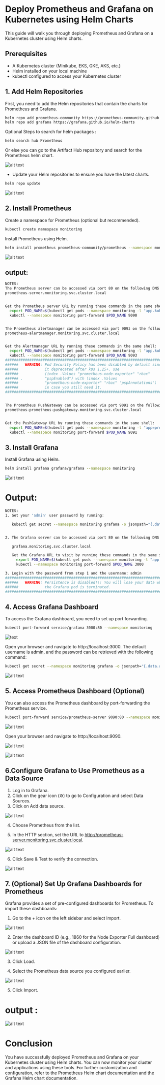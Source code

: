 # Deploy Prometheus and Grafana on Kubernetes using Helm Charts

This guide will walk you through deploying Prometheus and Grafana on a Kubernetes cluster using Helm charts.

## Prerequisites

- A Kubernetes cluster (Minikube, EKS, GKE, AKS, etc.)
- Helm installed on your local machine
- kubectl configured to access your Kubernetes cluster

## 1. Add Helm Repositories

First, you need to add the Helm repositories that contain the charts for Prometheus and Grafana.

```bash
helm repo add prometheus-community https://prometheus-community.github.io/helm-charts
helm repo add grafana https://grafana.github.io/helm-charts
```
Optional Steps to search for helm packages :
```bash
helm search hub Prometheus
```
Or else you can go to the Artifact Hub repository and search for the Prometheus helm chart.

![alt text](img/image1.jpg)

- Update your Helm repositories to ensure you have the latest charts.
```bash
helm repo update
```
![alt text](img/image2.png)


## 2. Install Prometheus

Create a namespace for Prometheus (optional but recommended).
```bash
kubectl create namespace monitoring
```
Install Prometheus using Helm.
```bash
helm install prometheus prometheus-community/prometheus --namespace monitoring
```
![alt text](img/image3.png)

## output:

```bash
NOTES:
The Prometheus server can be accessed via port 80 on the following DNS name from within your cluster:
prometheus-server.monitoring.svc.cluster.local


Get the Prometheus server URL by running these commands in the same shell:
  export POD_NAME=$(kubectl get pods --namespace monitoring -l "app.kubernetes.io/name=prometheus,app.kubernetes.io/instance=prometheus" -o jsonpath="{.items[0].metadata.name}")
  kubectl --namespace monitoring port-forward $POD_NAME 9090


The Prometheus alertmanager can be accessed via port 9093 on the following DNS name from within your cluster:
prometheus-alertmanager.monitoring.svc.cluster.local


Get the Alertmanager URL by running these commands in the same shell:
  export POD_NAME=$(kubectl get pods --namespace monitoring -l "app.kubernetes.io/name=alertmanager,app.kubernetes.io/instance=prometheus" -o jsonpath="{.items[0].metadata.name}")
  kubectl --namespace monitoring port-forward $POD_NAME 9093
#################################################################################
######   WARNING: Pod Security Policy has been disabled by default since    #####
######            it deprecated after k8s 1.25+. use                        #####
######            (index .Values "prometheus-node-exporter" "rbac"          #####
###### .          "pspEnabled") with (index .Values                         #####
######            "prometheus-node-exporter" "rbac" "pspAnnotations")       #####
######            in case you still need it.                                #####
#################################################################################


The Prometheus PushGateway can be accessed via port 9091 on the following DNS name from within your cluster:
prometheus-prometheus-pushgateway.monitoring.svc.cluster.local


Get the PushGateway URL by running these commands in the same shell:
  export POD_NAME=$(kubectl get pods --namespace monitoring -l "app=prometheus-pushgateway,component=pushgateway" -o jsonpath="{.items[0].metadata.name}")
  kubectl --namespace monitoring port-forward $POD_NAME 9091
```

## 3. Install Grafana

Install Grafana using Helm.
```bash
helm install grafana grafana/grafana --namespace monitoring
```
![alt text](img/image4.png)

# Output:

```bash
NOTES:
1. Get your 'admin' user password by running:

   kubectl get secret --namespace monitoring grafana -o jsonpath="{.data.admin-password}" | base64 --decode ; echo


2. The Grafana server can be accessed via port 80 on the following DNS name from within your cluster:

   grafana.monitoring.svc.cluster.local

   Get the Grafana URL to visit by running these commands in the same shell:
     export POD_NAME=$(kubectl get pods --namespace monitoring -l "app.kubernetes.io/name=grafana,app.kubernetes.io/instance=grafana" -o jsonpath="{.items[0].metadata.name}")
     kubectl --namespace monitoring port-forward $POD_NAME 3000

3. Login with the password from step 1 and the username: admin
#################################################################################
######   WARNING: Persistence is disabled!!! You will lose your data when   #####
######            the Grafana pod is terminated.                            #####
#################################################################################
```

## 4. Access Grafana Dashboard

To access the Grafana dashboard, you need to set up port forwarding.
```bash
kubectl port-forward service/grafana 3000:80 --namespace monitoring
```
![text](img/image5.png)

Open your browser and navigate to http://localhost:3000. The default username is admin, and the password can be retrieved with the following command:
```bash
kubectl get secret --namespace monitoring grafana -o jsonpath="{.data.admin-password}" | base64 --decode ; echo
```
![alt text](img/image6.png)


## 5. Access Prometheus Dashboard (Optional)
You can also access the Prometheus dashboard by port-forwarding the Prometheus service.
```bash
kubectl port-forward service/prometheus-server 9090:80 --namespace monitoring
```
![alt text](img/image7.png)

Open your browser and navigate to http://localhost:9090.

![alt text](img/image8.png)

![alt text](img/image9.png)


## 6.Configure Grafana to Use Prometheus as a Data Source
1. Log in to Grafana.
2. Click on the gear icon (⚙️) to go to Configuration and select Data Sources.
3. Click on Add data source.

![alt text](img/image10.png)

4. Choose Prometheus from the list.

5. In the HTTP section, set the URL to http://prometheus-server.monitoring.svc.cluster.local.

![alt text](img/image11.png)

6. Click Save & Test to verify the connection.

![alt text](img/image12.png)

## 7. (Optional) Set Up Grafana Dashboards for Prometheus
Grafana provides a set of pre-configured dashboards for Prometheus. To import these dashboards:

1. Go to the + icon on the left sidebar and select Import.

![alt text](img/image13.png)

2. Enter the dashboard ID (e.g., 1860 for the Node Exporter Full dashboard)  or upload a JSON file of the dashboard configuration.

![alt text](img/image14.png)

3. Click Load.

4. Select the Prometheus data source you configured earlier.

![alt text](img/image15.png)

5. Click Import.

# output :

![alt text](img/image16.png)

# Conclusion
You have successfully deployed Prometheus and Grafana on your Kubernetes cluster using Helm charts. You can now monitor your cluster and applications using these tools. For further customization and configuration, refer to the Prometheus Helm chart documentation and the Grafana Helm chart documentation.